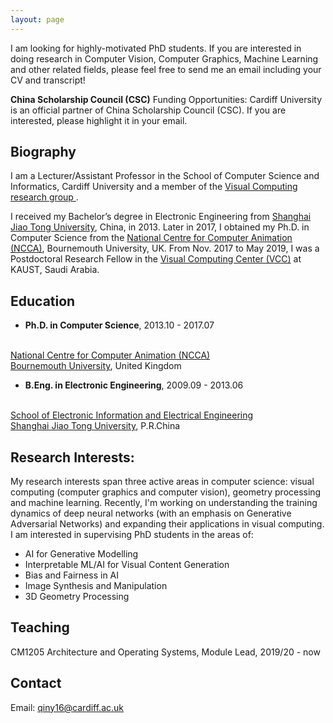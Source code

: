 ```yaml
---
layout: page
---
```


I am looking for highly-motivated PhD students. If you are interested in doing research in Computer Vision, Computer Graphics, Machine Learning and other related fields, please feel free to send me an email including your CV and transcript!

**China Scholarship Council (CSC)** Funding Opportunities: Cardiff University is an official partner of China Scholarship Council (CSC). If you are interested, please highlight it in your email.

## Biography

I am a Lecturer/Assistant Professor in the School of Computer Science and Informatics, Cardiff University and a member of the <a href="https://www.cardiff.ac.uk/computer-science/research/groups/visual-computing" target="_blank">Visual Computing research group </a>.

I received my Bachelor’s degree in Electronic Engineering from <a href="http://www.sjtu.edu.cn/" target="_blank">Shanghai Jiao Tong University</a>, China, in 2013. Later in 2017, I obtained my Ph.D. in Computer Science from the <a href="https://ncca.bournemouth.ac.uk/" target="_blank">National Centre for Computer Animation (NCCA)</a>, Bournemouth University, UK. From Nov. 2017 to May 2019, I was a Postdoctoral Research Fellow in the <a href="https://vcc.kaust.edu.sa/" target="_blank">Visual Computing Center (VCC)</a> at KAUST, Saudi Arabia.


## Education

- __Ph.D. in Computer Science__, 2013.10 - 2017.07
<br/>
<a href="https://ncca.bournemouth.ac.uk/" target="_blank">National Centre for Computer Animation (NCCA)</a>
<br/>
<a href="https://www1.bournemouth.ac.uk/" target="_blank">Bournemouth University</a>, United Kingdom

- __B.Eng. in Electronic Engineering__, 2009.09 - 2013.06
<br/>
<a href="https://www.seiee.sjtu.edu.cn/" target="_blank">School of Electronic Information and Electrical Engineering</a>
<br/>
<a href="http://www.sjtu.edu.cn/" target="_blank">Shanghai Jiao Tong University</a>, P.R.China


## Research Interests:

My research interests span three active areas in computer science: visual computing (computer graphics and computer vision), geometry processing and machine learning. Recently, I'm working on understanding the training dynamics of deep neural networks (with an emphasis on Generative Adversarial Networks) and expanding their applications in visual computing. I am interested in supervising PhD students in the areas of:
- AI for Generative Modelling
- Interpretable ML/AI for Visual Content Generation
- Bias and Fairness in AI
- Image Synthesis and Manipulation
- 3D Geometry Processing

## Teaching

CM1205 Architecture and Operating Systems, Module Lead, 2019/20 - now

## Contact
Email: qiny16@cardiff.ac.uk
<br/>
